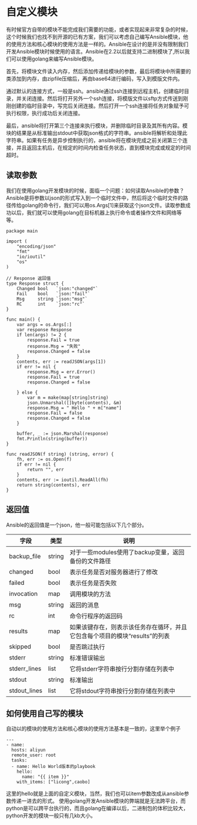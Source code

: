 # <span id="modeul">自定义模块</span>
有时候官方自带的模块不能完成我们需要的功能，或者实现起来非常复杂的时候，这个时候我们也找不到开源的已有方案，我们可以考虑自己编写Ansible模块，他的使用方法和核心模块的使用方法是一样的。Ansible在设计的是并没有限制我们开发Ansible模块时候使用的语言。Ansible在2.2以后就支持二进制模块了,所以我们可以使用golang来编写Ansible模块。

首先，将模块文件读入内存，然后添加传递给模块的参数，最后将模块中所需要的类添加到内存，由zipfile压缩后，再由base64进行编码，写入到模版文件内。

通过默认的连接方式，一般是ssh。ansible通过ssh连接到远程主机，创建临时目录，并关闭连接。然后将打开另外一个ssh连接，将模版文件以sftp方式传送到刚刚创建的临时目录中，写完后关闭连接。然后打开一个ssh连接将任务对象赋予可执行权限，执行成功后关闭连接。

最后，ansible将打开第三个连接来执行模块，并删除临时目录及其所有内容。模块的结果是从标准输出stdout中获取json格式的字符串。ansible将解析和处理此字符串。如果有任务是异步控制执行的，ansible将在模块完成之前关闭第三个连接，并且返回主机后，在规定的时间内检查任务状态，直到模块完成或规定的时间超时。

## <span id="canshu">读取参数</span>
我们在使用golang开发模块的时候，面临一个问题：如何读取Ansible的参数？Ansible是将参数以json的形式写入到一个临时文件中，然后将这个临时文件的路径传给golang的命令行，我们可以用os.Args[1]来获取这个json文件。读取参数成功以后，我们就可以使用golang在目标机器上执行命令或者操作文件和网络等等。
```golang
package main

import (
	"encoding/json"
	"fmt"
	"io/ioutil"
	"os"
)

// Response 返回值
type Response struct {
	Changed bool   `json:"changed"`
	Fail    bool   `json:"fail"`
	Msg     string `json:"msg"`
	RC      int    `json:"rc"`
}

func main() {
	var args = os.Args[:]
	var response Response
	if len(args) != 2 {
		response.Fail = true
		response.Msg = "失败"
		response.Changed = false
	}
	contents, err := readJSON(args[1])
	if err != nil {
		response.Msg = err.Error()
		response.Fail = true
		response.Changed = false

	} else {
		var m = make(map[string]string)
		json.Unmarshal([]byte(contents), &m)
		response.Msg = " Hello " + m["name"]
		response.Fail = false
		response.Changed = false
	}

	buffer, _ := json.Marshal(response)
	fmt.Println(string(buffer))
}

func readJSON(f string) (string, error) {
	fh, err := os.Open(f)
	if err != nil {
		return "", err
	}
	contents, err := ioutil.ReadAll(fh)
	return string(contents), err
}

```

## <span id="fanhuizhi">返回值</span>
Ansible的返回值是一个json，他一般可能包括以下几个部分。


|字段|类型|说明|
|---|---|---|
|backup_file|string|对于一些modules使用了backup变量，返回备份的文件路径|
|changed|bool|表示任务是否对服务器进行了修改|
|failed|bool|表示任务是否失败|
|invocation|map|调用模块的方法|
|msg|string|返回的消息|
|rc|int|命令行程序的返回码|
|results|map|如果该键存在，则表示该任务存在循环，并且它包含每个项目的模块“results”的列表|
|skipped|bool|是否跳过执行|
|stderr|string|标准错误输出|
|stderr_lines|list|它将stderr字符串按行分割存储在列表中|
|stdout|string|标准输出|
|stdout_lines|list|它将stdout字符串按行分割存储在列表中|


## <span id="shiyon">如何使用自己写的模块</span>
自动以的模块的使用方法和核心模块的使用方法基本是一致的，这里举个例子
```shell
---
- name:
  hosts: aliyun
  remote_user: root
  tasks:
  - name: Hello World版本的playbook
    hello:
      name: "{{ item }}"
    with_items: ["licong",caobo]
```
这里的hello就是上面的自定义模块，当然，我们也可以item参数改成从ansible参数传递一进去的形式。
使用golang开发Ansible模块的弊端就是无法跨平台，而python是可以跨平台执行的，而且golang在编译以后，二进制包的体积比较大，python开发的模块一般只有几kb大小。